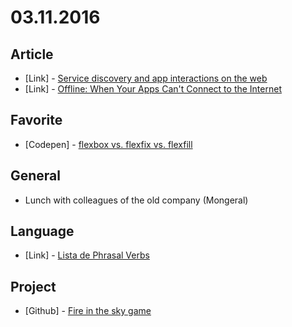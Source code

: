 # 03.11.2016

## Article

 - \[Link\] - [Service discovery and app interactions on the web](https://medium.com/@paul_kinlan/service-discovery-and-app-interactions-on-the-web-e9473584dfcd#.evrn67j4r)
 - \[Link\] - [Offline: When Your Apps Can't Connect to the Internet](https://medium.com/user-experience-design-1/offline-93c2f8396124#.qz3v9g6gn)


## Favorite

 - \[Codepen\] - [flexbox vs. flexfix vs. flexfill](http://codepen.io/pixelass/details/ONXqRj/)


## General

 - Lunch with colleagues of the old company (Mongeral)


## Language

 - \[Link\] - [Lista de Phrasal Verbs](http://www.domineingles.com.br/lista-de-phrasal-verbs/)


## Project

 - \[Github\] - [Fire in the sky game](https://github.com/game-solutions/game-unityjs-fire-in-the-sky)
